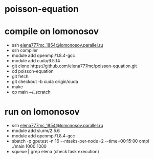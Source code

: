 # poisson-equation

# compile on lomonosov
 - ssh elena777mc_1854@lomonosov.parallel.ru
 - ssh compiler
 - module add openmpi/1.8.4-gcc 
 - module add cuda/6.5.14
 - git clone https://github.com/elena777mc/poisson-equation.git
 - cd poisson-equation
 - git fetch
 - git checkout -b cuda origin/cuda
 - make
 - cp main ~/_scratch

# run on lomonosov
 - ssh elena777mc_1854@lomonosov.parallel.ru
 - module add slurm/2.5.6 
 - module add openmpi/1.8.4-gcc
 - sbatch -p gputest -n 16 --ntasks-per-node=2 --time=00:15:00 ompi ./main 1000 1000
 - squeue | grep elena (check task execution)

